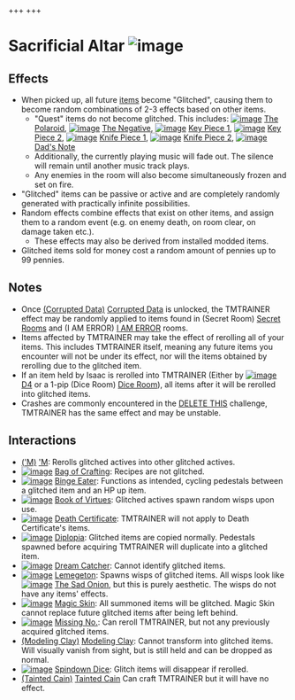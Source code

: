 +++
+++

 # Sacrificial Altar ![image](/image/Sacrificial_Altar.png) 


Effects
---------


* When picked up, all future [items](/wiki/Items "Items") become "Glitched", causing them to become random combinations of 2-3 effects based on other items.
	+ "Quest" items do not become glitched. This includes: [![image](/image/The_Polaroid.png)](/wiki/The_Polaroid "The Polaroid") [The Polaroid](/wiki/The_Polaroid "The Polaroid"), [![image](/image/The_Negative.png)](/wiki/The_Negative "The Negative") [The Negative](/wiki/The_Negative "The Negative"), [![image](/image/Key_Piece_1.png)](/wiki/Key_Piece_1 "Key Piece 1") [Key Piece 1](/wiki/Key_Piece_1 "Key Piece 1"), [![image](/image/Key_Piece_2.png)](/wiki/Key_Piece_2 "Key Piece 2") [Key Piece 2](/wiki/Key_Piece_2 "Key Piece 2"), [![image](/image/Knife_Piece_1.png)](/wiki/Knife_Piece_1 "Knife Piece 1") [Knife Piece 1](/wiki/Knife_Piece_1 "Knife Piece 1"), [![image](/image/Knife_Piece_2.png)](/wiki/Knife_Piece_2 "Knife Piece 2") [Knife Piece 2](/wiki/Knife_Piece_2 "Knife Piece 2"), [![image](/image/Dad%27s_Note.png)](/wiki/Dad%27s_Note "Dad's Note") [Dad's Note](/wiki/Dad%27s_Note "Dad's Note")
	+ Additionally, the currently playing music will fade out. The silence will remain until another music track plays.
	+ Any enemies in the room will also become simultaneously frozen and set on fire.
* "Glitched" items can be passive or active and are completely randomly generated with practically infinite possibilities.
* Random effects combine effects that exist on other items, and assign them to a random event (e.g. on enemy death, on room clear, on damage taken etc.).
	+ These effects may also be derived from installed modded items.
* Glitched items sold for money cost a random amount of pennies up to 99 pennies.


Notes
-------


* Once [(Corrupted Data)](/wiki/Corrupted_Data "Corrupted Data") [Corrupted Data](/wiki/Corrupted_Data "Corrupted Data") is unlocked, the TMTRAINER effect may be randomly applied to items found in (Secret Room) [Secret Rooms](/wiki/Secret_Room "Secret Room") and (I AM ERROR) [I AM ERROR](/wiki/I_AM_ERROR "I AM ERROR") rooms.
* Items affected by TMTRAINER may take the effect of rerolling all of your items. This includes TMTRAINER itself, meaning any future items you encounter will not be under its effect, nor will the items obtained by rerolling due to the glitched item.
* If an item held by Isaac is rerolled into TMTRAINER (Either by [![image](/image/D4.png)](/wiki/D4 "D4") [D4](/wiki/D4 "D4") or a 1-pip (Dice Room) [Dice Room](/wiki/Dice_Room "Dice Room")), all items after it will be rerolled into glitched items.
* Crashes are commonly encountered in the [DELETE THIS](/wiki/DELETE_THIS "DELETE THIS") challenge, TMTRAINER has the same effect and may be unstable.


Interactions
--------------


* [('M)](/wiki/%27M "'M") ['M](/wiki/%27M "'M"): Rerolls glitched actives into other glitched actives.
* [![image](/image/Bag_of_Crafting.png)](/wiki/Bag_of_Crafting "Bag of Crafting") [Bag of Crafting](/wiki/Bag_of_Crafting "Bag of Crafting"): Recipes are not glitched.
* [![image](/image/Binge_Eater.png)](/wiki/Binge_Eater "Binge Eater") [Binge Eater](/wiki/Binge_Eater "Binge Eater"): Functions as intended, cycling pedestals between a glitched item and an HP up item.
* [![image](/image/Book_of_Virtues.png)](/wiki/Book_of_Virtues "Book of Virtues") [Book of Virtues](/wiki/Book_of_Virtues "Book of Virtues"): Glitched actives spawn random wisps upon use.
* [![image](/image/Death_Certificate.png)](/wiki/Death_Certificate "Death Certificate") [Death Certificate](/wiki/Death_Certificate "Death Certificate"): TMTRAINER will not apply to Death Certificate's items.
* [![image](/image/Diplopia.png)](/wiki/Diplopia "Diplopia") [Diplopia](/wiki/Diplopia "Diplopia"): Glitched items are copied normally. Pedestals spawned before acquiring TMTRAINER will duplicate into a glitched item.
* [![image](/image/Dream_Catcher.png)](/wiki/Dream_Catcher "Dream Catcher") [Dream Catcher](/wiki/Dream_Catcher "Dream Catcher"): Cannot identify glitched items.
* [![image](/image/Lemegeton.png)](/wiki/Lemegeton "Lemegeton") [Lemegeton](/wiki/Lemegeton "Lemegeton"): Spawns wisps of glitched items. All wisps look like [![image](/image/The_Sad_Onion.png)](/wiki/The_Sad_Onion "The Sad Onion") [The Sad Onion](/wiki/The_Sad_Onion "The Sad Onion"), but this is purely aesthetic. The wisps do not have any items' effects.
* [![image](/image/Magic_Skin.png)](/wiki/Magic_Skin "Magic Skin") [Magic Skin](/wiki/Magic_Skin "Magic Skin"): All summoned items will be glitched. Magic Skin cannot replace future glitched items after being left behind.
* [![image](/image/Missing_No..png)](/wiki/Missing_No. "Missing No.") [Missing No.](/wiki/Missing_No. "Missing No."): Can reroll TMTRAINER, but not any previously acquired glitched items.
* [(Modeling Clay)](/wiki/Modeling_Clay "Modeling Clay") [Modeling Clay](/wiki/Modeling_Clay "Modeling Clay"): Cannot transform into glitched items. Will visually vanish from sight, but is still held and can be dropped as normal.
* [![image](/image/Spindown_Dice.png)](/wiki/Spindown_Dice "Spindown Dice") [Spindown Dice](/wiki/Spindown_Dice "Spindown Dice"): Glitch items will disappear if rerolled.
* [(Tainted Cain)](/wiki/Tainted_Cain "Tainted Cain") [Tainted Cain](/wiki/Tainted_Cain "Tainted Cain") Can craft TMTRAINER but it will have no effect.


